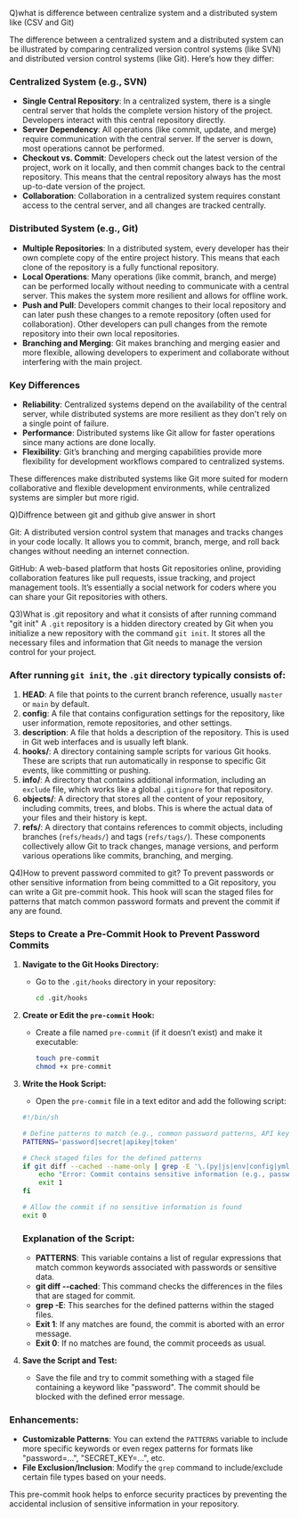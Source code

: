 Q)what is difference between centralize system and a distributed system like (CSV and Git)

The difference between a centralized system and a distributed system can be illustrated by comparing centralized version control systems (like SVN) and distributed version control systems (like Git). Here’s how they differ:

### Centralized System (e.g., SVN)
- **Single Central Repository**: In a centralized system, there is a single central server that holds the complete version history of the project. Developers interact with this central repository directly.
- **Server Dependency**: All operations (like commit, update, and merge) require communication with the central server. If the server is down, most operations cannot be performed.
- **Checkout vs. Commit**: Developers check out the latest version of the project, work on it locally, and then commit changes back to the central repository. This means that the central repository always has the most up-to-date version of the project.
- **Collaboration**: Collaboration in a centralized system requires constant access to the central server, and all changes are tracked centrally.

### Distributed System (e.g., Git)
- **Multiple Repositories**: In a distributed system, every developer has their own complete copy of the entire project history. This means that each clone of the repository is a fully functional repository.
- **Local Operations**: Many operations (like commit, branch, and merge) can be performed locally without needing to communicate with a central server. This makes the system more resilient and allows for offline work.
- **Push and Pull**: Developers commit changes to their local repository and can later push these changes to a remote repository (often used for collaboration). Other developers can pull changes from the remote repository into their own local repositories.
- **Branching and Merging**: Git makes branching and merging easier and more flexible, allowing developers to experiment and collaborate without interfering with the main project.

### Key Differences
- **Reliability**: Centralized systems depend on the availability of the central server, while distributed systems are more resilient as they don't rely on a single point of failure.
- **Performance**: Distributed systems like Git allow for faster operations since many actions are done locally.
- **Flexibility**: Git’s branching and merging capabilities provide more flexibility for development workflows compared to centralized systems.

These differences make distributed systems like Git more suited for modern collaborative and flexible development environments, while centralized systems are simpler but more rigid.

Q)Diffrence between git and github give answer in short

Git: A distributed version control system that manages and tracks changes in your code locally. It allows you to commit, branch, merge, and roll back changes without needing an internet connection.

GitHub: A web-based platform that hosts Git repositories online, providing collaboration features like pull requests, issue tracking, and project management tools. It’s essentially a social network for coders where you can share your Git repositories with others.



Q3)What is .git repository and what it consists of after running command "git init"
A `.git` repository is a hidden directory created by Git when you initialize a new repository with the command `git init`. It stores all the necessary files and information that Git needs to manage the version control for your project.

### After running `git init`, the `.git` directory typically consists of:

1. **HEAD**: A file that points to the current branch reference, usually `master` or `main` by default.
2. **config**: A file that contains configuration settings for the repository, like user information, remote repositories, and other settings.
3. **description**: A file that holds a description of the repository. This is used in Git web interfaces and is usually left blank.
4. **hooks/**: A directory containing sample scripts for various Git hooks. These are scripts that run automatically in response to specific Git events, like committing or pushing.
5. **info/**: A directory that contains additional information, including an `exclude` file, which works like a global `.gitignore` for that repository.
6. **objects/**: A directory that stores all the content of your repository, including commits, trees, and blobs. This is where the actual data of your files and their history is kept.
7. **refs/**: A directory that contains references to commit objects, including branches (`refs/heads/`) and tags (`refs/tags/`).
These components collectively allow Git to track changes, manage versions, and perform various operations like commits, branching, and merging.

Q4)How to prevent password commited to git?
To prevent passwords or other sensitive information from being committed to a Git repository, you can write a Git pre-commit hook. This hook will scan the staged files for patterns that match common password formats and prevent the commit if any are found.

### Steps to Create a Pre-Commit Hook to Prevent Password Commits

1. **Navigate to the Git Hooks Directory:**
   - Go to the `.git/hooks` directory in your repository:
     ```bash
     cd .git/hooks
     ```

2. **Create or Edit the `pre-commit` Hook:**
   - Create a file named `pre-commit` (if it doesn’t exist) and make it executable:
     ```bash
     touch pre-commit
     chmod +x pre-commit
     ```

3. **Write the Hook Script:**
   - Open the `pre-commit` file in a text editor and add the following script:

   ```bash
   #!/bin/sh

   # Define patterns to match (e.g., common password patterns, API keys, etc.)
   PATTERNS='password|secret|apikey|token'

   # Check staged files for the defined patterns
   if git diff --cached --name-only | grep -E '\.(py|js|env|config|yml|yaml|json)$' | xargs grep -E "$PATTERNS"; then
       echo "Error: Commit contains sensitive information (e.g., passwords, secrets)."
       exit 1
   fi

   # Allow the commit if no sensitive information is found
   exit 0
   ```

   ### Explanation of the Script:
   - **PATTERNS**: This variable contains a list of regular expressions that match common keywords associated with passwords or sensitive data.
   - **git diff --cached**: This command checks the differences in the files that are staged for commit.
   - **grep -E**: This searches for the defined patterns within the staged files.
   - **Exit 1**: If any matches are found, the commit is aborted with an error message.
   - **Exit 0**: If no matches are found, the commit proceeds as usual.

4. **Save the Script and Test:**
   - Save the file and try to commit something with a staged file containing a keyword like "password". The commit should be blocked with the defined error message.

### Enhancements:
- **Customizable Patterns**: You can extend the `PATTERNS` variable to include more specific keywords or even regex patterns for formats like "password=...", "SECRET_KEY=...", etc.
- **File Exclusion/Inclusion**: Modify the `grep` command to include/exclude certain file types based on your needs.

This pre-commit hook helps to enforce security practices by preventing the accidental inclusion of sensitive information in your repository.
